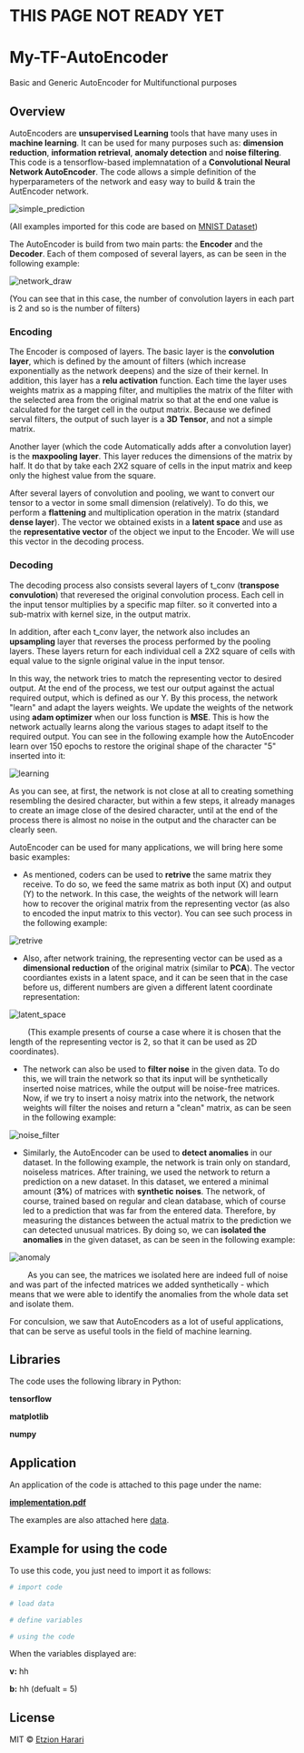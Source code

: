 # THIS PAGE NOT READY YET

# My-TF-AutoEncoder
Basic and Generic AutoEncoder for Multifunctional purposes

## Overview
AutoEncoders are **unsupervised Learning** tools that have many uses in **machine learning**. It can be used for many purposes such as: **dimension reduction**, **information retrieval**, **anomaly detection** and **noise filtering**. This code is a tensorflow-based implemnatation of a **Convolutional Neural Network AutoEncoder**. The code allows a simple definition of the hyperparameters of the network and easy way to build & train the AutEncoder network.

![simple_prediction](https://github.com/EtzionR/My-TF-AutoEncoder/blob/main/outputs/predict.png)

(All examples imported for this code are based on [MNIST Dataset](http://yann.lecun.com/exdb/mnist/))

The AutoEncoder is build from two main parts: the **Encoder** and the **Decoder**. Each of them composed of several layers, as can be seen in the following example:

![network_draw](https://github.com/EtzionR/My-TF-AutoEncoder/blob/main/outputs/network.png)

(You can see that in this case, the number of convolution layers in each part is 2 and so is the number of filters)

### Encoding
The Encoder is composed of layers. The basic layer is the **convolution layer**, which is defined by the amount of filters (which increase exponentially as the network deepens) and the size of their kernel. In addition, this layer has a **relu activation** function. Each time the layer uses weights matrix as a mapping filter, and multiplies the matrix of the filter with the selected area from the original matrix so that at the end one value is calculated for the target cell in the output matrix. Because we defined serval filters, the output of such layer is a **3D Tensor**, and not a simple matrix. 

Another layer (which the code Automatically adds after a convolution layer) is the **maxpooling layer**. This layer reduces the dimensions of the matrix by half. It do that by take each 2X2 square of cells in the input matrix and keep only the highest value from the square.

After several layers of convolution and pooling, we want to convert our tensor to a vector in some small dimension (relatively). To do this, we perform a **flattening** and multiplication operation in the matrix (standard **dense layer**). The vector we obtained exists in a **latent space** and use as the **representative vector** of the object we input to the Encoder. We will use this vector in the decoding process.

### Decoding
The decoding process also consists several layers of t_conv (**transpose convulotion**) that reveresed the original convolution process. Each cell in the input tensor multiplies by a specific map filter. so it converted into a sub-matrix with kernel size, in the output matrix.

In addition, after each t_conv layer, the network also includes an **upsampling** layer that reverses the process performed by the pooling layers. These layers return for each individual cell a 2X2 square of cells with equal value to the signle original value in the input tensor.

In this way, the network tries to match the representing vector to desired output. At the end of the process, we test our output against the actual required output, which is defined as our Y. By this process, the network "learn" and adapt the layers weights. We update the weights of the network using **adam optimizer** when our loss function is **MSE**. This is how the network actually learns along the various stages to adapt itself to the required output. You can see in the following example how the AutoEncoder learn over 150 epochs to restore the original shape of the character "5" inserted into it:

![learning](https://github.com/EtzionR/My-TF-AutoEncoder/blob/main/outputs/learning.gif)

As you can see, at first, the network is not close at all to creating something resembling the desired character, but within a few steps, it already manages to create an image close of the desired character, until at the end of the process there is almost no noise in the output and the character can be clearly seen.

AutoEncoder can be used for many applications, we will bring here some basic examples:
- As mentioned, coders can be used to **retrive** the same matrix they receive. To do so, we feed the same matrix as both input (X) and output (Y) to the network. In this case, the weights of the network will learn how to recover the original matrix from the representing vector (as also to encoded the input matrix to this vector). You can see such process in the following example:

![retrive](https://github.com/EtzionR/My-TF-AutoEncoder/blob/main/outputs/encode_decode.gif)

- Also, after network training, the representing vector can be used as a **dimensional reduction** of the original matrix (similar to **PCA**). The vector coordiantes exists in a latent space, and it can be seen that in the case before us, different numbers are given a different latent coordinate representation:

![latent_space](https://github.com/EtzionR/My-TF-AutoEncoder/blob/main/outputs/latant_2d.png)

&emsp;&emsp; (This example presents of course a case where it is chosen that the length of the representing vector is 2, so that it can be used as 2D coordinates).

- The network can also be used to **filter noise** in the given data. To do this, we will train the network so that its input will be synthetically inserted noise matrices, while the output will be noise-free matrices. Now, if we try to insert a noisy matrix into the network, the network weights will filter the noises and return a "clean" matrix, as can be seen in the following example:

![noise_filter](https://github.com/EtzionR/My-TF-AutoEncoder/blob/main/outputs/noisy.gif)

- Similarly, the AutoEncoder can be used to **detect anomalies** in our dataset. In the following example, the network is train only on standard, noiseless matrices. After training, we used the network to return a prediction on a new dataset. In this dataset, we entered a minimal amount (**3%**) of matrices with **synthetic noises**. The network, of course, trained based on regular and clean database, which of course led to a prediction that was far from the entered data. Therefore, by measuring the distances between the actual matrix to the prediction we can detected unusual matrices. By doing so, we can **isolated the anomalies** in the given dataset, as can be seen in the following example:

![anomaly](https://github.com/EtzionR/My-TF-AutoEncoder/blob/main/outputs/anomaly.png)

&emsp;&emsp; As you can see, the matrices we isolated here are indeed full of noise and was part of the infected matrices we added synthetically - which means that we were able to identify the anomalies from the whole data set and isolate them.

For conculsion, we saw that AutoEncoders as a lot of useful applications, that can be serve as useful tools in the field of machine learning.

## Libraries
The code uses the following library in Python:

**tensorflow**

**matplotlib**

**numpy**

## Application
An application of the code is attached to this page under the name: 

[**implementation.pdf**]()

The examples are also attached here [data](https://github.com/EtzionR/My-TF-AutoEncoder/tree/main/data).


## Example for using the code
To use this code, you just need to import it as follows:
``` sh
# import code

# load data

# define variables

# using the code

```

When the variables displayed are:

**v:** hh

**b:** hh (defualt = 5)

## License
MIT © [Etzion Harari](https://github.com/EtzionR)

